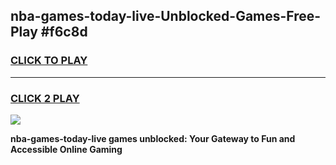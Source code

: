 
## nba-games-today-live-Unblocked-Games-Free-Play #f6c8d
<h3>
<a href="https://us.freeplayer.one?title=nba-games-today-live&ref=9M">CLICK TO PLAY</a></h3>
<hr>

<h3>
<a href="https://us.freeplayer.one?title=nba-games-today-live&ref=9M">CLICK 2 PLAY</a>
  
</h3>

<a href="https://us.freeplayer.one?title=nba-games-today-live&ref=9M"><img src="https://clearcache.store/games.png"></a>


**nba-games-today-live games unblocked: Your Gateway to Fun and Accessible Online Gaming**
